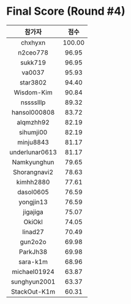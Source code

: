Final Score (Round #4)
======================

| 참가자 | 점수 |
|:---:|:---:|
| chxhyxn | 100.00 |
| n2ceo778 | 96.95 |
| sukk719 | 96.95 |
| va0037 | 95.93 |
| star3802 | 94.40 |
| Wisdom-Kim | 90.84 |
| nsssslllp | 89.32 |
| hansol000808 | 83.72 |
| alqmzhh92 | 82.19 |
| sihumji00 | 82.19 |
| minju8843 | 81.17 |
| underlunar0613 | 81.17 |
| Namkyunghun | 79.65 |
| Shorangnavi2 | 78.63 |
| kimhh2880 | 77.61 |
| dasol0605 | 76.59 |
| yongjin13 | 76.59 |
| jigajiga | 75.07 |
| OkiOkl | 74.05 |
| linad27 | 70.49 |
| gun2o2o | 69.98 |
| ParkJh38 | 69.98 |
| sara-k1m | 68.96 |
| michael01924 | 63.87 |
| sunghyun2001 | 63.37 |
| StackOut-K1m | 60.31 |
